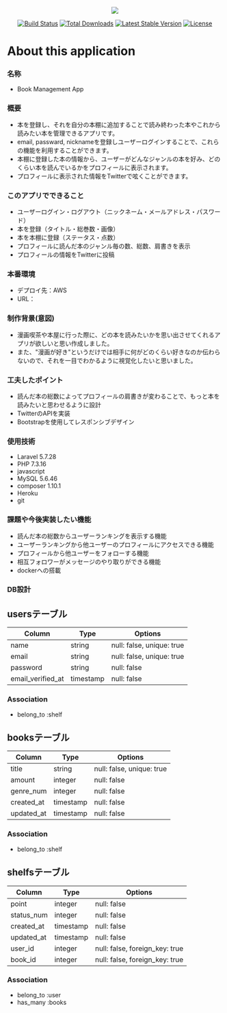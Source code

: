 <p align="center"><img src="https://laravel.com/assets/img/components/logo-laravel.svg"></p>

<p align="center">
<a href="https://travis-ci.org/laravel/framework"><img src="https://travis-ci.org/laravel/framework.svg" alt="Build Status"></a>
<a href="https://packagist.org/packages/laravel/framework"><img src="https://poser.pugx.org/laravel/framework/d/total.svg" alt="Total Downloads"></a>
<a href="https://packagist.org/packages/laravel/framework"><img src="https://poser.pugx.org/laravel/framework/v/stable.svg" alt="Latest Stable Version"></a>
<a href="https://packagist.org/packages/laravel/framework"><img src="https://poser.pugx.org/laravel/framework/license.svg" alt="License"></a>
</p>


# About this application
### 名称
- Book Management App

### 概要
- 本を登録し、それを自分の本棚に追加することで読み終わった本やこれから読みたい本を管理できるアプリです。
- email, passward, nicknameを登録しユーザーログインすることで、これらの機能を利用することができます。
- 本棚に登録した本の情報から、ユーザーがどんなジャンルの本を好み、どのくらい本を読んでいるかをプロフィールに表示されます。
- プロフィールに表示された情報をTwitterで呟くことができます。

### このアプリでできること
- ユーザーログイン・ログアウト（ニックネーム・メールアドレス・パスワード）
- 本を登録（タイトル・総巻数・画像）
- 本を本棚に登録（ステータス・点数）
- プロフィールに読んだ本のジャンル毎の数、総数、肩書きを表示
- プロフィールの情報をTwitterに投稿

### 本番環境
- デプロイ先：AWS
- URL：

### 制作背景(意図)
- 漫画喫茶や本屋に行った際に、どの本を読みたいかを思い出させてくれるアプリが欲しいと思い作成しました。
- また、"漫画が好き"というだけでは相手に何がどのくらい好きなのか伝わらないので、それを一目でわかるように視覚化したいと思いました。

### 工夫したポイント
- 読んだ本の総数によってプロフィールの肩書きが変わることで、もっと本を読みたいと思わせるように設計
- TwitterのAPIを実装
- Bootstrapを使用してレスポンシブデザイン

### 使用技術
- Laravel 5.7.28
- PHP 7.3.16
- javascript
- MySQL 5.6.46
- composer 1.10.1
- Heroku
- git

### 課題や今後実装したい機能
- 読んだ本の総数からユーザーランキングを表示する機能
- ユーザーランキングから他ユーザーのプロフィールにアクセスできる機能
- プロフィールから他ユーザーをフォローする機能
- 相互フォロワーがメッセージのやり取りができる機能
- dockerへの搭載

### DB設計

## usersテーブル
|Column|Type|Options|
|------|----|-------|
|name             |string   |null: false, unique: true|
|email            |string   |null: false, unique: true|
|password         |string   |null: false              |
|email_verified_at|timestamp|null: false              |
### Association
- belong_to :shelf


## booksテーブル
|Column|Type|Options|
|------|----|-------|
|title              |string   |null: false, unique: true|
|amount             |integer  |null: false |
|genre_num          |integer  |null: false |
|created_at         |timestamp|null: false |
|updated_at         |timestamp|null: false |
### Association
- belong_to :shelf


## shelfsテーブル
|Column|Type|Options|
|------|----|-------|
|point        |integer    |null: false |
|status_num   |integer    |null: false |
|created_at   |timestamp  |null: false |
|updated_at   |timestamp  |null: false |
|user_id      |integer    |null: false, foreign_key: true |
|book_id      |integer    |null: false, foreign_key: true |
### Association
- belong_to :user
- has_many :books